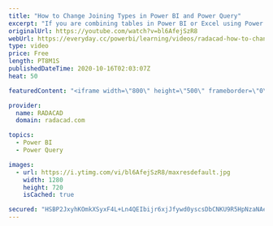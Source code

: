 ```yaml
---
title: "How to Change Joining Types in Power BI and Power Query"
excerpt: "If you are combining tables in Power BI or Excel using Power Query, you might wonder how you change the join or merge type. In this video, I talked about it. Read my blog article to learn more about it; https://radacad.com/how-to-change-joining-types-in-power-bi-and-power-query   *******************"
originalUrl: https://youtube.com/watch?v=bl6AfejSzR8
webUrl: https://everyday.cc/powerbi/learning/videos/radacad-how-to-change-joining-types-in-power-bi-and-power-query/
type: video
price: Free
length: PT8M1S
publishedDateTime: 2020-10-16T02:03:07Z
heat: 50

featuredContent: "<iframe width=\"800\" height=\"500\" frameborder=\"0\" src=\"https://www.youtube.com/embed/bl6AfejSzR8\" allow=\"accelerometer; autoplay; encrypted-media; gyroscope; picture-in-picture\" allowfullscreen></iframe>"

provider:
  name: RADACAD
  domain: radacad.com

topics:
  - Power BI
  - Power Query

images:
  - url: https://i.ytimg.com/vi/bl6AfejSzR8/maxresdefault.jpg
    width: 1280
    height: 720
    isCached: true

secured: "HSBP2JxyhKOmkXSyxF4L+Ln4QEIbijr6xjJfywd0yscsDbCNKU9R5HpNzaNAewjGhvaNFmTFQ0TbaKmdIpCA9jf/ci8oM02dEUrBrMPpPzwiLwFLLx4NRXSq/UPqqIUfoXBZTlRGtEKNPwDq7m++g7R4dGdLUk4C50vXScrCbLmXpO0iGcfKFiUxsYhB054o8XwYs4cIEj0IgfvHotx58HQSu3eSCNMUAHCtwCABQHgZXiMY8oV9krwYGGGktN23DSEnzDt5QDV87wS//Yjese7D8EIHsaGTGFv4SMv5f8aYhJbzinMKoQbOKWdd4IaXErf1Lr558NDxI1TouYOpmsoecH/9hHdPI3ystk8AHpTdxxEJwoA9EC63BmvqaaARegEkz/X9YYFFM6KC/GaMA3M85ludcfEUNwUW8huGqm8=;TcE5nhdazyOzJE9l579lpw=="
---
```


